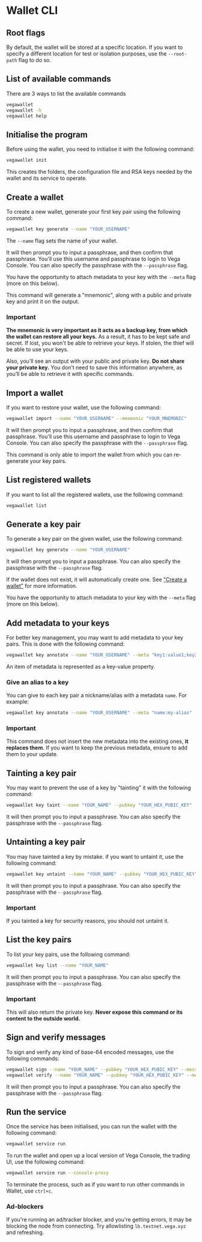 # Wallet CLI

## Root flags

By default, the wallet will be stored at a specific location. If you want to
specify a different location for test or isolation purposes, use
the ``--root-path`` flag to do so.

## List of available commands

There are 3 ways to list the available commands

```sh
vegawallet
vegawallet -h
vegawallet help
```

## Initialise the program

Before using the wallet, you need to initialise it with the following command:

```sh
vegawallet init
```

This creates the folders, the configuration file and RSA keys needed by the
wallet and its service to operate.

## Create a wallet

To create a new wallet, generate your first key pair using the following
command:

```sh
vegawallet key generate --name "YOUR_USERNAME"
```

The `--name` flag sets the name of your wallet.

It will then prompt you to input a passphrase, and then confirm that passphrase.
You'll use this username and passphrase to login to Vega Console. You can also
specify the passphrase with the ``--passphrase`` flag.

You have the opportunity to attach metadata to your key with the ``--meta``
flag (more on this below).

This command will generate a "mnemonic", along with a public and private key and
print it on the output.

### Important

**The mnemonic is very important as it acts as a backup key, from which the
wallet can restore all your keys.** As a result, it has to be kept safe and
secret. If lost, you won't be able to retrieve your keys. If stolen, the thief
will be able to use your keys.

Also, you’ll see an output with your public and private key. **Do not share your
private key.** You don’t need to save this information anywhere, as you’ll be
able to retrieve it with specific commands.

## Import a wallet

If you want to restore your wallet, use the following command:

```sh
vegawallet import --name "YOUR_USERNAME" --mnemonic "YOUR_MNEMONIC"
```

It will then prompt you to input a passphrase, and then confirm that passphrase.
You'll use this username and passphrase to login to Vega Console. You can also
specify the passphrase with the ``--passphrase`` flag.

This command is only able to import the wallet from which you can re-generate
your key pairs.

## List registered wallets

If you want to list all the registered wallets, use the following command:

```sh
vegawallet list
```

## Generate a key pair

To generate a key pair on the given wallet, use the following command:

```sh
vegawallet key generate --name "YOUR_USERNAME"
```

It will then prompt you to input a passphrase. You can also specify the
passphrase with the ``--passphrase`` flag.

If the wallet does not exist, it will automatically create one. See
["Create a wallet"](#create-a-wallet) for more information.

You have the opportunity to attach metadata to your key with the ``--meta``
flag (more on this below).

## Add metadata to your keys

For better key management, you may want to add metadata to your key pairs. This
is done with the following command:

```sh
vegawallet key annotate --name "YOUR_USERNAME" --meta "key1:value1;key2:value2" --pubkey "YOUR_HEX_PUBLIC_KEY"
```

An item of metadata is represented as a key-value property.

### Give an alias to a key

You can give to each key pair a nickname/alias with a metadata `name`. For example:

```sh
vegawallet key annotate --name "YOUR_USERNAME" --meta "name:my-alias" --pubkey "YOUR_HEX_PUBLIC_KEY"
```

### Important

This command does not insert the new metadata into the existing ones, **it
replaces them**. If you want to keep the previous metadata, ensure to add them
to your update.

## Tainting a key pair

You may want to prevent the use of a key by "tainting" it with the following
command:

```sh
vegawallet key taint --name "YOUR_NAME" --pubkey "YOUR_HEX_PUBIC_KEY"
```

It will then prompt you to input a passphrase. You can also specify the
passphrase with the ``--passphrase`` flag.

## Untainting a key pair

You may have tainted a key by mistake. if you want to untaint it, use the
following command:

```sh
vegawallet key untaint --name "YOUR_NAME" --pubkey "YOUR_HEX_PUBIC_KEY"
```

It will then prompt you to input a passphrase. You can also specify the
passphrase with the ``--passphrase`` flag.

### Important

If you tainted a key for security reasons, you should not untaint it. 

## List the key pairs

To list your key pairs, use the following command:

```sh
vegawallet key list --name "YOUR_NAME"
```

It will then prompt you to input a passphrase. You can also specify the
passphrase with the ``--passphrase`` flag.

### Important

This will also return the private key. **Never expose this command or its
content to the outside world.**

## Sign and verify messages

To sign and verify any kind of base-64 encoded messages, use the following
commands:

```sh
vegawallet sign --name "YOUR_NAME" --pubkey "YOUR_HEX_PUBIC_KEY" --message "c3BpY2Ugb2YgZHVuZQo="
vegawallet verify --name "YOUR_NAME" --pubkey "YOUR_HEX_PUBIC_KEY" --message "c3BpY2Ugb2YgZHVuZQo=" --signature "76f978asd6fa8s76f"
```

It will then prompt you to input a passphrase. You can also specify the
passphrase with the ``--passphrase`` flag.

## Run the service

Once the service has been initialised, you can run the wallet with the following
command:

```sh
vegawallet service run
```

To run the wallet and open up a local version of Vega Console, the trading UI,
use the following command:

```sh
vegawallet service run --console-proxy
```

To terminate the process, such as if you want to run other commands in Wallet,
use `ctrl+c`.

### Ad-blockers

If you're running an ad/tracker blocker, and you're getting errors, it may be
blocking the node from connecting. Try allowlisting `lb.testnet.vega.xyz` and
refreshing.
